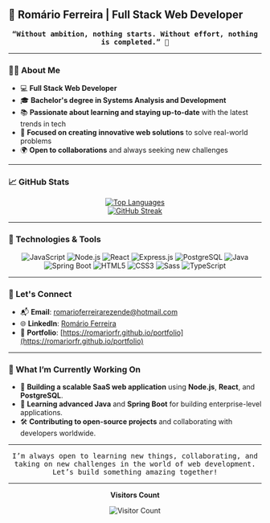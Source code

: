 ## 🚀 Romário Ferreira | Full Stack Web Developer

<p align="center">
  <samp>
    <strong>“Without ambition, nothing starts. Without effort, nothing is completed.” 🚀</strong>
  </samp>
</p>

---

### 👨‍💻 About Me

- 💻 **Full Stack Web Developer**
- 🎓 **Bachelor's degree in Systems Analysis and Development**
- 📚 **Passionate about learning and staying up-to-date** with the latest trends in tech
- 🌱 **Focused on creating innovative web solutions** to solve real-world problems
- 🌍 **Open to collaborations** and always seeking new challenges

---

### 📈 GitHub Stats

<p align="center">

  <a href="https://github.com/Romariorfr">
    <img src="https://github-readme-stats.vercel.app/api/top-langs/?username=Romariorfr&hide=PHP,html,c&theme=tokyonight&hide_border=true&line_height=27" alt="Top Languages">
  </a>
  <br>
  <a href="https://github.com/Romariorfr">
    <img src="https://github-readme-streak-stats.herokuapp.com?user=Romariorfr&theme=tokyonight&hide_border=true&include_all_commits=true&line_height=27" alt="GitHub Streak">
  </a>
</p>

---

### 🔧 Technologies & Tools

<p align="center">
  <img src="https://img.shields.io/badge/JavaScript-%23323330.svg?style=for-the-badge&logo=javascript&logoColor=%23F7DF1E" alt="JavaScript"/>
  <img src="https://img.shields.io/badge/Node.js-339933.svg?style=for-the-badge&logo=node.js&logoColor=white" alt="Node.js"/>
  <img src="https://img.shields.io/badge/React-%2320232a.svg?style=for-the-badge&logo=react&logoColor=%2361DAFB" alt="React"/>
  <img src="https://img.shields.io/badge/Express.js-000000.svg?style=for-the-badge&logo=express&logoColor=white" alt="Express.js"/>
  <img src="https://img.shields.io/badge/PostgreSQL-336791.svg?style=for-the-badge&logo=postgresql&logoColor=white" alt="PostgreSQL"/>
  <img src="https://img.shields.io/badge/Java-%23F7DF1E.svg?style=for-the-badge&logo=java&logoColor=white" alt="Java"/>
  <img src="https://img.shields.io/badge/Spring%20Boot-%236DB33F.svg?style=for-the-badge&logo=springboot&logoColor=white" alt="Spring Boot"/>
  <img src="https://img.shields.io/badge/HTML5-%23E34F26.svg?style=for-the-badge&logo=html5&logoColor=white" alt="HTML5"/>
  <img src="https://img.shields.io/badge/CSS3-%231572B6.svg?style=for-the-badge&logo=css3&logoColor=white" alt="CSS3"/>
  <img src="https://img.shields.io/badge/SASS-%23CC6699.svg?style=for-the-badge&logo=sass&logoColor=white" alt="Sass"/>
  <img src="https://img.shields.io/badge/TypeScript-%23007ACC.svg?style=for-the-badge&logo=typescript&logoColor=white" alt="TypeScript"/>
</p>

---

### 💬 Let's Connect

- 📬 **Email**: [romarioferreirarezende@hotmail.com](mailto:romarioferreirarezende@hotmail.com)
- 🌐 **LinkedIn**: [Romário Ferreira](https://www.linkedin.com/in/romarioferreiradeveloper/)
- 🎨 **Portfolio**: [https://romariorfr.github.io/portfolio](https://romariorfr.github.io/portfolio)

---

### 🎯 What I’m Currently Working On

- 🔨 **Building a scalable SaaS web application** using **Node.js**, **React**, and **PostgreSQL**.
- 🚀 **Learning advanced Java** and **Spring Boot** for building enterprise-level applications.
- 🛠 **Contributing to open-source projects** and collaborating with developers worldwide.


---

<p align="center">
  <samp>
    I’m always open to learning new things, collaborating, and taking on new challenges in the world of web development. Let’s build something amazing together!
  </samp>
</p>

---

<div align="center">
  <p><b>Visitors Count</b></p>
  <img align="center" src="https://profile-counter.glitch.me/{Romariorfr}/count.svg" alt="Visitor Count" />
</div>
